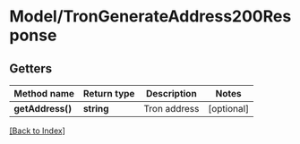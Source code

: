 # Model/TronGenerateAddress200Response

## Getters

Method name | Return type | Description | Notes
------------ | ------------- | ------------- | -------------
**getAddress()** | **string** | Tron address | [optional]

[[Back to Index]](../index.md)
